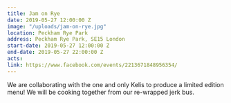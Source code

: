 ```yaml
---
title: Jam on Rye
date: 2019-05-27 12:00:00 Z
image: "/uploads/jam-on-rye.jpg"
location: Peckham Rye Park
address: Peckham Rye Park, SE15 London
start-date: 2019-05-27 12:00:00 Z
end-date: 2019-05-27 22:00:00 Z
acts: 
link: https://www.facebook.com/events/2213671848956354/
---
```


We are collaborating with the one and only Kelis to produce a limited edition menu! We will be cooking together from our re-wrapped jerk bus.  